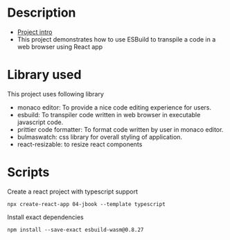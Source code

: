 # Description

- [Project intro](https://www.udemy.com/course/react-and-typescript-build-a-portfolio-project/learn/lecture/24209032#content)
- This project demonstrates how to use ESBuild to transpile a code in a web browser using React app

# Library used
This project uses following library
- monaco editor: To provide a nice code editing experience for users.
- esbuild: To transpiler code written in web browser in executable javascript code.
- prittier code formatter: To format code written by user in monaco editor.
- bulmaswatch: css library for overall styling of application. 
- react-resizable: to resize react components

# Scripts
Create a react project with typescript support
```shell
npx create-react-app 04-jbook --template typescript
```

Install exact dependencies
```shell
npm install --save-exact esbuild-wasm@0.8.27
```